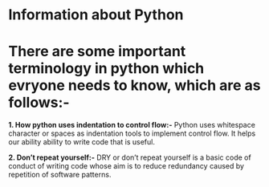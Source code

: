 # Information about Python
# There are some important terminology in python which evryone needs to know, which are as follows:-

**1. How python uses indentation to control flow:-**
Python uses whitespace character or spaces as indentation tools to implement control flow. It helps our ability ability to write code   that is useful.

**2. Don’t repeat yourself:-**
DRY or don’t repeat yourself is a basic code of conduct of writing code whose aim is to reduce redundancy caused by repetition of software patterns. 


 
